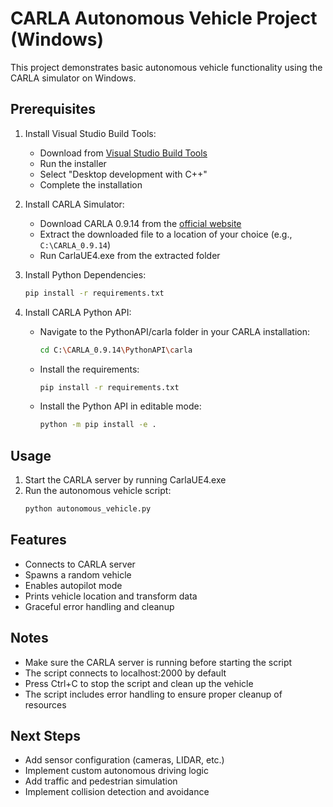 # CARLA Autonomous Vehicle Project (Windows)

This project demonstrates basic autonomous vehicle functionality using the CARLA simulator on Windows.

## Prerequisites

1. Install Visual Studio Build Tools:
   - Download from [Visual Studio Build Tools](https://visualstudio.microsoft.com/visual-cpp-build-tools/)
   - Run the installer
   - Select "Desktop development with C++"
   - Complete the installation

2. Install CARLA Simulator:
   - Download CARLA 0.9.14 from the [official website](https://github.com/carla-simulator/carla/releases/tag/0.9.14)
   - Extract the downloaded file to a location of your choice (e.g., `C:\CARLA_0.9.14`)
   - Run CarlaUE4.exe from the extracted folder

3. Install Python Dependencies:
   ```bash
   pip install -r requirements.txt
   ```

4. Install CARLA Python API:
   - Navigate to the PythonAPI/carla folder in your CARLA installation:
     ```bash
     cd C:\CARLA_0.9.14\PythonAPI\carla
     ```
   - Install the requirements:
     ```bash
     pip install -r requirements.txt
     ```
   - Install the Python API in editable mode:
     ```bash
     python -m pip install -e .
     ```

## Usage

1. Start the CARLA server by running CarlaUE4.exe
2. Run the autonomous vehicle script:
   ```bash
   python autonomous_vehicle.py
   ```

## Features

- Connects to CARLA server
- Spawns a random vehicle
- Enables autopilot mode
- Prints vehicle location and transform data
- Graceful error handling and cleanup

## Notes

- Make sure the CARLA server is running before starting the script
- The script connects to localhost:2000 by default
- Press Ctrl+C to stop the script and clean up the vehicle
- The script includes error handling to ensure proper cleanup of resources

## Next Steps

- Add sensor configuration (cameras, LIDAR, etc.)
- Implement custom autonomous driving logic
- Add traffic and pedestrian simulation
- Implement collision detection and avoidance 